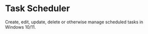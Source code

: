 # Task Scheduler
Create, edit, update, delete or otherwise manage scheduled tasks in Windows 10/11.
